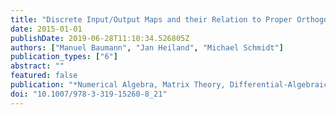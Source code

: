 ```yaml
---
title: "Discrete Input/Output Maps and their Relation to Proper Orthogonal Decomposition"
date: 2015-01-01
publishDate: 2019-06-28T11:10:34.526805Z
authors: ["Manuel Baumann", "Jan Heiland", "Michael Schmidt"]
publication_types: ["6"]
abstract: ""
featured: false
publication: "*Numerical Algebra, Matrix Theory, Differential-Algebraic Equations and Control Theory*"
doi: "10.1007/978-3-319-15260-8_21"
---
```



